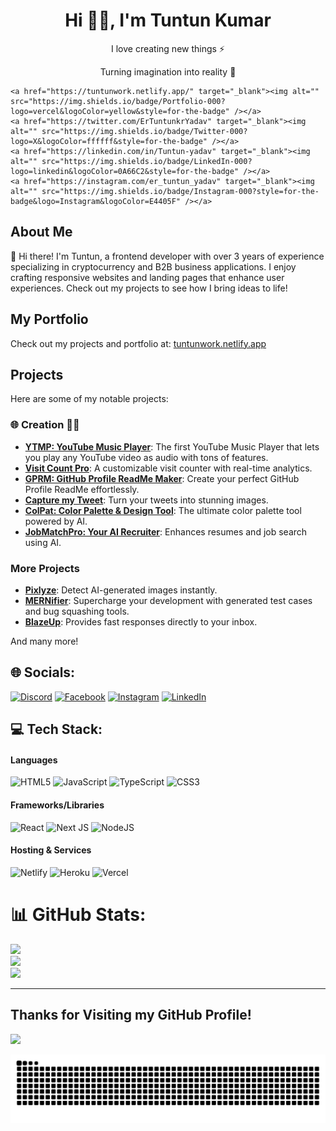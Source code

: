 <h1 align="center"> Hi 👋🏻, I'm Tuntun Kumar </h1>
<p align="center">I love creating new things ⚡</p>
<p align="center">Turning imagination into reality 🚀</p>

<p align="center">
   
    <a href="https://tuntunwork.netlify.app/" target="_blank"><img alt="" src="https://img.shields.io/badge/Portfolio-000?logo=vercel&logoColor=yellow&style=for-the-badge" /></a>
    <a href="https://twitter.com/ErTuntunkrYadav" target="_blank"><img alt="" src="https://img.shields.io/badge/Twitter-000?logo=X&logoColor=ffffff&style=for-the-badge" /></a>
    <a href="https://linkedin.com/in/Tuntun-yadav" target="_blank"><img alt="" src="https://img.shields.io/badge/LinkedIn-000?logo=linkedin&logoColor=0A66C2&style=for-the-badge" /></a>
    <a href="https://instagram.com/er_tuntun_yadav" target="_blank"><img alt="" src="https://img.shields.io/badge/Instagram-000?style=for-the-badge&logo=Instagram&logoColor=E4405F" /></a>
</p>

## About Me
👋 Hi there! I'm Tuntun, a frontend developer with over 3 years of experience specializing in cryptocurrency and B2B business applications. I enjoy crafting responsive websites and landing pages that enhance user experiences. Check out my projects to see how I bring ideas to life!

## My Portfolio
Check out my projects and portfolio at: [tuntunwork.netlify.app](https://tuntunwork.netlify.app/)

## Projects
Here are some of my notable projects:

### 🌐 Creation 👨‍💻
- **[YTMP: YouTube Music Player](https://ytmp.itsvg.in)**: The first YouTube Music Player that lets you play any YouTube video as audio with tons of features.
- **[Visit Count Pro](https://visitcount.itsvg.in)**: A customizable visit counter with real-time analytics.
- **[GPRM: GitHub Profile ReadMe Maker](https://gprm.itsvg.in)**: Create your perfect GitHub Profile ReadMe effortlessly.
- **[Capture my Tweet](https://cmt.itsvg.in)**: Turn your tweets into stunning images.
- **[ColPat: Color Palette & Design Tool](https://colpat.itsvg.in)**: The ultimate color palette tool powered by AI.
- **[JobMatchPro: Your AI Recruiter](https://jobmatch.itsvg.in)**: Enhances resumes and job search using AI.

### More Projects
- **[Pixlyze](https://pixlyze.itsvg.in)**: Detect AI-generated images instantly.
- **[MERNifier](https://mernifier.itsvg.in)**: Supercharge your development with generated test cases and bug squashing tools.
- **[BlazeUp](https://blazeup.itsvg.in)**: Provides fast responses directly to your inbox.

And many more! 

## 🌐 Socials:
[![Discord](https://img.shields.io/badge/Discord-%237289DA.svg?logo=discord&logoColor=white)](https://discord.gg/Tuntunkr) 
[![Facebook](https://img.shields.io/badge/Facebook-%231877F2.svg?logo=Facebook&logoColor=white)](https://facebook.com/ErTuntunYadav) 
[![Instagram](https://img.shields.io/badge/Instagram-%23E4405F.svg?logo=Instagram&logoColor=white)](https://instagram.com/er_tuntun_yadav) 
[![LinkedIn](https://img.shields.io/badge/LinkedIn-%230077B5.svg?logo=linkedin&logoColor=white)](https://linkedin.com/in/Tuntun-yadav) 

## 💻 Tech Stack:
#### Languages
![HTML5](https://img.shields.io/badge/html5-%23E34F26.svg?style=for-the-badge&logo=html5&logoColor=white) 
![JavaScript](https://img.shields.io/badge/javascript-%23323330.svg?style=for-the-badge&logo=javascript&logoColor=%23F7DF1E) 
![TypeScript](https://img.shields.io/badge/typescript-%23007ACC.svg?style=for-the-badge&logo=typescript&logoColor=white) 
![CSS3](https://img.shields.io/badge/css3-%231572B6.svg?style=for-the-badge&logo=css3&logoColor=white) 

#### Frameworks/Libraries
![React](https://img.shields.io/badge/react-%2320232a.svg?style=for-the-badge&logo=react&logoColor=%2361DAFB) 
![Next JS](https://img.shields.io/badge/Next-black?style=for-the-badge&logo=next.js&logoColor=white) 
![NodeJS](https://img.shields.io/badge/node.js-6DA55F?style=for-the-badge&logo=node.js&logoColor=white) 

#### Hosting & Services
![Netlify](https://img.shields.io/badge/netlify-%23000000.svg?style=for-the-badge&logo=netlify&logoColor=#00C7B7) 
![Heroku](https://img.shields.io/badge/heroku-%23430098.svg?style=for-the-badge&logo=heroku&logoColor=white) 
![Vercel](https://img.shields.io/badge/vercel-%23000000.svg?style=for-the-badge&logo=vercel&logoColor=white) 

# 📊 GitHub Stats:
![](https://github-readme-stats.vercel.app/api?username=Tuntunkr&theme=dark&hide_border=false&include_all_commits=true&count_private=true)<br/>
![](https://github-readme-streak-stats.herokuapp.com/?user=Tuntunkr&theme=dark&hide_border=false)<br/>
![](https://github-readme-stats.vercel.app/api/top-langs/?username=Tuntunkr&theme=dark&hide_border=false&include_all_commits=true&count_private=true&layout=compact)

---

## Thanks for Visiting my GitHub Profile!
[![](https://visitcount.itsvg.in/api?id=Tuntunkr&icon=0&color=0)](https://visitcount.itsvg.in)

<p align="center">
<img src="https://github.com/VishwaGauravIn/VishwaGauravIn/blob/output/github-contribution-grid-snake-dark.svg">
</p>

